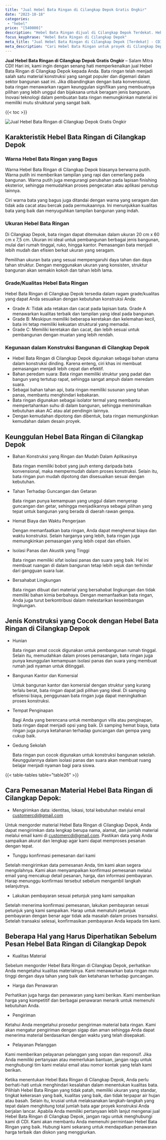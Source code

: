```yaml
---
title: "Jual Hebel Bata Ringan di Cilangkap Depok Gratis Ongkir"
date: "2023-10-18"
categories:
 - "hebel"
price: "[540000]"
description: "Hebel Bata Ringan dijual di Cilangkap Depok Terdekat. Hebel Bata Ringan ini sering dipakai dalam proyek pembangunan sebagai bahan bangunan yang tahan lama dan awet. Silakan hubungi kami untuk informasi lebih lanjut."
focus_keyphrase: "Hebel Bata Ringan di Cilangkap Depok"
meta_title: "Jual Hebel Bata Ringan di Cilangkap Depok [Terdekat] - CDI"
meta_description: "Cari Hebel Bata Ringan untuk proyek di Cilangkap Depok? Kami menawarkan Hebel Bata Ringan berkualitas untuk bahan bangunan dinding. Raih penawaran terbaik sekarang."
---
```


**Jual Hebel Bata Ringan di Cilangkap Depok Gratis Ongkir** – Salam Mitra CDI! Hari ini, kami ingin dengan senang hati memperkenalkan jual Hebel Bata Ringan di Cilangkap Depok kepada Anda. Bata ringan telah menjadi salah satu material konstruksi yang sangat populer dan digemari dalam sektor bangunan saat ini. Jika dibandingkan dengan bata konvensional, bata ringan menawarkan ragam keunggulan signifikan yang membuatnya pilihan yang lebih unggul dan bijaksana untuk beragam jenis bangunan. Inovasi teknologi dalam pembuatan bata ringan memungkinkan material ini memiliki mutu struktural yang sangat baik.

{{< toc >}}

![Jual Hebel Bata Ringan di Cilangkap Depok Gratis Ongkir](/images/hebel/hebel-bataringan-21.jpg)

## Karakteristik Hebel Bata Ringan di Cilangkap Depok

### Warna Hebel Bata Ringan yang Bagus

Warna Hebel Bata Ringan di Cilangkap Depok biasanya berwarna putih. Warna putih ini memberikan tampilan yang rapi dan cemerlang pada bangunan. Warna putih juga mengurangi perubahan pada lapisan finishing eksterior, sehingga memudahkan proses pengecatan atau aplikasi penutup lainnya.

Ciri warna bata yang bagus juga ditandai dengan warna yang seragam dan tidak ada cacat atau bercak pada permukaannya. Ini menunjukkan kualitas bata yang baik dan menyuguhkan tampilan bangunan yang indah.

### Ukuran Hebel Bata Ringan

Di Cilangkap Depok, bata ringan dapat ditemukan dalam ukuran 20 cm x 60 cm x 7,5 cm. Ukuran ini ideal untuk pembangunan berbagai jenis bangunan, mulai dari rumah tinggal, ruko, hingga kantor. Pemasangan bata menjadi lebih mudah dan efisien berkat ukuran yang seragam.

Pemilihan ukuran bata yang sesuai mempengaruhi daya tahan dan daya tahan struktur. Dengan menggunakan ukuran yang konsisten, struktur bangunan akan semakin kokoh dan tahan lebih lama.

### Grade/Kualitas Hebel Bata Ringan

Hebel Bata Ringan di Cilangkap Depok tersedia dalam ragam grade/kualitas yang dapat Anda sesuaikan dengan kebutuhan konstruksi Anda:

*   Grade A: Tidak ada retakan dan cacat pada lapisan bata. Grade A menawarkan kualitas terbaik dan tampilan yang ideal pada bangunan.
*   Grade B: Meskipun memiliki beberapa keretakan dan kelemahan kecil, bata ini tetap memiliki kekuatan struktural yang memadai.
*   Grade C: Memiliki keretakan dan cacat, dan lebih sesuai untuk pembangunan dengan muatan yang lebih rendah.

### Kegunaan dalam Konstruksi Bangunan di Cilangkap Depok

*   Hebel Bata Ringan di Cilangkap Depok digunakan sebagai bahan utama dalam konstruksi dinding. Karena enteng, ciri khas ini membuat pemasangan menjadi lebih cepat dan efektif.
*   Bahan peredam suara: Bata ringan memiliki struktur yang padat dan bangun yang tertutup rapat, sehingga sangat ampuh dalam meredam suara.
*   Sebagai bahan tahan api, bata ringan memiliki susunan yang tahan panas, membantu menghindari kebakaran.
*   Bata ringan digunakan sebagai isolator termal yang membantu mempertahankan suhu di dalam bangunan, sehingga meminimalkan kebutuhan akan AC atau alat pendingin lainnya.
*   Dengan kemudahan dipotong dan dibentuk, bata ringan memungkinkan kemudahan dalam desain proyek.

## Keunggulan Hebel Bata Ringan di Cilangkap Depok

*   Bahan Konstruksi yang Ringan dan Mudah Dalam Aplikasinya

    Bata ringan memiliki bobot yang jauh enteng daripada bata konvensional, maka mempermudah dalam proses konstruksi. Selain itu, bata ringan pun mudah dipotong dan disesuaikan sesuai dengan kebutuhan.
*   Tahan Terhadap Guncangan dan Getaran

    Bata ringan punya kemampuan yang unggul dalam menyerap guncangan dan getar, sehingga menjadikannya sebagai pilihan yang tepat untuk bangunan yang berada di daerah rawan gempa.
*   Hemat Biaya dan Waktu Pengerjaan

    Dengan memanfaatkan bata ringan, Anda dapat menghemat biaya dan waktu konstruksi. Selain harganya yang lebih, bata ringan juga memungkinkan pemasangan yang lebih cepat dan efisien.
*   Isolasi Panas dan Akustik yang Tinggi

    Bata ringan memiliki sifat isolasi panas dan suara yang baik. Hal ini membuat ruangan di dalam bangunan tetap lebih sejuk dan terhindar dari gangguan suara luar.
*   Bersahabat Lingkungan

    Bata ringan dibuat dari material yang bersahabat lingkungan dan tidak memiliki bahan kimia berbahaya. Dengan memanfaatkan bata ringan, Anda juga turut berkontribusi dalam melestarikan keseimbangan lingkungan.

## Jenis Konstruksi yang Cocok dengan Hebel Bata Ringan di Cilangkap Depok

*   Hunian

    Bata ringan amat cocok digunakan untuk pembangunan rumah tinggal. Selain itu, memudahkan dalam proses pemasangan, bata ringan juga punya keunggulan kemampuan isolasi panas dan suara yang membuat rumah jadi nyaman untuk ditinggali.
*   Bangunan Kantor dan Komersial

    Untuk bangunan kantor dan komersial dengan struktur yang kurang terlalu berat, bata ringan dapat jadi pilihan yang ideal. Di samping efisiensi biaya, penggunaan bata ringan juga dapat meningkatkan proses konstruksi.
*   Tempat Penginapan

    Bagi Anda yang berencana untuk membangun villa atau penginapan, bata ringan dapat menjadi opsi yang baik. Di samping hemat biaya, bata ringan juga punya ketahanan terhadap guncangan dan gempa yang cukup baik.
*   Gedung Sekolah

    Bata ringan pun cocok digunakan untuk konstruksi bangunan sekolah. Keunggulannya dalam isolasi panas dan suara akan membuat ruang belajar menjadi nyaman bagi para siswa.

{{< table-tables table="table26" >}}

## Cara Pemesanan Material Hebel Bata Ringan di Cilangkap Depok:

*   Mengirimkan data: identitas, lokasi, total kebutuhan melalui email customercdi@gmail.com

Untuk mengorder material Hebel Bata Ringan di Cilangkap Depok, Anda dapat mengirimkan data lengkap berupa nama, alamat, dan jumlah material melalui email kami di customercdi@gmail.com. Pastikan data yang Anda sampaikan akurat dan lengkap agar kami dapat memproses pesanan dengan tepat.
*   Tunggu konfirmasi pemesanan dari kami

Setelah mengirimkan data pemesanan Anda, tim kami akan segera mengolahnya. Kami akan menyampaikan konfirmasi pemesanan melalui email yang mencakup detail pesanan, harga, dan informasi pembayaran. Harap menunggu konfirmasi tersebut sebelum mengambil langkah selanjutnya.
*   Lakukan pembayaran sesuai petunjuk yang kami sampaikan

Setelah menerima konfirmasi pemesanan, lakukan pembayaran sesuai petunjuk yang kami sampaikan. Harap untuk mematuhi petunjuk pembayaran dengan benar agar tidak ada masalah dalam proses transaksi. Setelah transaksi selesai, konfirmasikan pembayaran Anda kepada tim kami.

## Beberapa Hal yang Harus Diperhatikan Sebelum Pesan Hebel Bata Ringan di Cilangkap Depok

*   Kualitas Material

Sebelum mengorder Hebel Bata Ringan di Cilangkap Depok, perhatikan Anda mengetahui kualitas materialnya. Kami menawarkan bata ringan mutu tinggi dengan daya tahan yang baik dan ketahanan terhadap guncangan.
*   Harga dan Penawaran

Perhatikan juga harga dan penawaran yang kami berikan. Kami memberikan harga yang kompetitif dan berbagai penawaran menarik untuk memenuhi kebutuhan Anda.
*   Pengiriman

Ketahui Anda mengetahui prosedur pengiriman material bata ringan. Kami akan mengatur pengiriman dengan sigap dan aman sehingga Anda dapat menerima material berdasarkan dengan waktu yang telah disepakati.
*   Pelayanan Pelanggan

Kami memberikan pelayanan pelanggan yang sopan dan responsif. Jika Anda memiliki pertanyaan atau memerlukan bantuan, jangan ragu untuk menghubungi tim kami melalui email atau nomor kontak yang telah kami berikan.

Ketika menentukan Hebel Bata Ringan di Cilangkap Depok, Anda perlu berhati-hati untuk menghindari kesalahan dalam menentukan kualitas bata. Pilihlah Hebel Bata Ringan yang tidak patah, memiliki ukuran yang standar, tingkat kekerasan yang baik, kualitas yang baik, dan tidak terpapar air hujan atau basah. Selain itu, krusial untuk melaksanakan langkah-langkah yang tepat dalam menghitung total jumlah bata agar proyek konstruksi Anda berjalan lancar. Apabila Anda memiliki pertanyaan lebih lanjut mengenai jual Hebel Bata Ringan di Cilangkap Depok, jangan ragu untuk menghubungi kami di CDI. Kami akan membantu Anda memenuhi permintaan Hebel Bata Ringan yang baik. Hubungi kami sekarang untuk mendapatkan penawaran harga terbaik dan diskon yang menggiurkan.